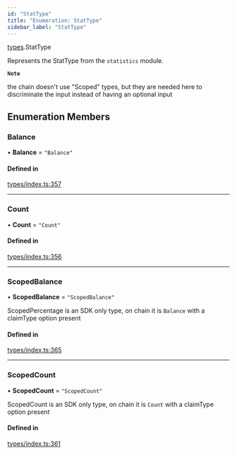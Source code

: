 ```yaml
---
id: "StatType"
title: "Enumeration: StatType"
sidebar_label: "StatType"
---
```


[types](../../../modules/Types/Types.md).StatType

Represents the StatType from the `statistics` module.

**`Note`**

the chain doesn't use "Scoped" types, but they are needed here to discriminate the input instead of having an optional input

## Enumeration Members

### Balance

• **Balance** = ``"Balance"``

#### Defined in

[types/index.ts:357](https://github.com/PolymeshAssociation/polymesh-sdk/blob/adcc38781/src/types/index.ts#L357)

___

### Count

• **Count** = ``"Count"``

#### Defined in

[types/index.ts:356](https://github.com/PolymeshAssociation/polymesh-sdk/blob/adcc38781/src/types/index.ts#L356)

___

### ScopedBalance

• **ScopedBalance** = ``"ScopedBalance"``

ScopedPercentage is an SDK only type, on chain it is `Balance` with a claimType option present

#### Defined in

[types/index.ts:365](https://github.com/PolymeshAssociation/polymesh-sdk/blob/adcc38781/src/types/index.ts#L365)

___

### ScopedCount

• **ScopedCount** = ``"ScopedCount"``

ScopedCount is an SDK only type, on chain it is `Count` with a claimType option present

#### Defined in

[types/index.ts:361](https://github.com/PolymeshAssociation/polymesh-sdk/blob/adcc38781/src/types/index.ts#L361)
